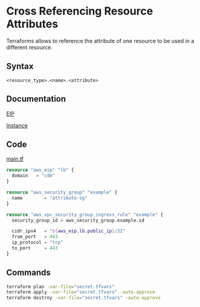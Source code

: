 # Cross Referencing Resource Attributes

Terraforms allows to reference the attribute of one resource to be used in a different resource.

## Syntax

```
<resource_type>.<name>.<attribute>
```

## Documentation

[EIP](https://registry.terraform.io/providers/hashicorp/aws/latest/docs/resources/eip)

[Instance](https://registry.terraform.io/providers/hashicorp/aws/latest/docs/resources/instance)

## Code

[main.tf](./main.tf)

``` tf
resource "aws_eip" "lb" {
  domain   = "cdm"
}

resource "aws_security_group" "example" {
  name        = "attribute-sg"
}

resource "aws_vpc_security_group_ingress_rule" "example" {
  security_group_id = aws_security_group.example.id

  cidr_ipv4   = "${aws_eip.lb.public_ip}/32"
  from_port   = 443
  ip_protocol = "tcp"
  to_port     = 443
}
```

## Commands

``` sh
terraform plan -var-file="secret.tfvars"
terraform apply -var-file="secret.tfvars" -auto-approve
terraform destroy -var-file="secret.tfvars" -auto-approve
```
